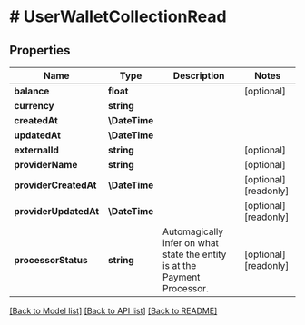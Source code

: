 # # UserWalletCollectionRead

## Properties

Name | Type | Description | Notes
------------ | ------------- | ------------- | -------------
**balance** | **float** |  | [optional]
**currency** | **string** |  |
**createdAt** | **\DateTime** |  |
**updatedAt** | **\DateTime** |  |
**externalId** | **string** |  | [optional]
**providerName** | **string** |  | [optional]
**providerCreatedAt** | **\DateTime** |  | [optional] [readonly]
**providerUpdatedAt** | **\DateTime** |  | [optional] [readonly]
**processorStatus** | **string** | Automagically infer on what state the entity is at the Payment Processor. | [optional] [readonly]

[[Back to Model list]](../../README.md#models) [[Back to API list]](../../README.md#endpoints) [[Back to README]](../../README.md)
